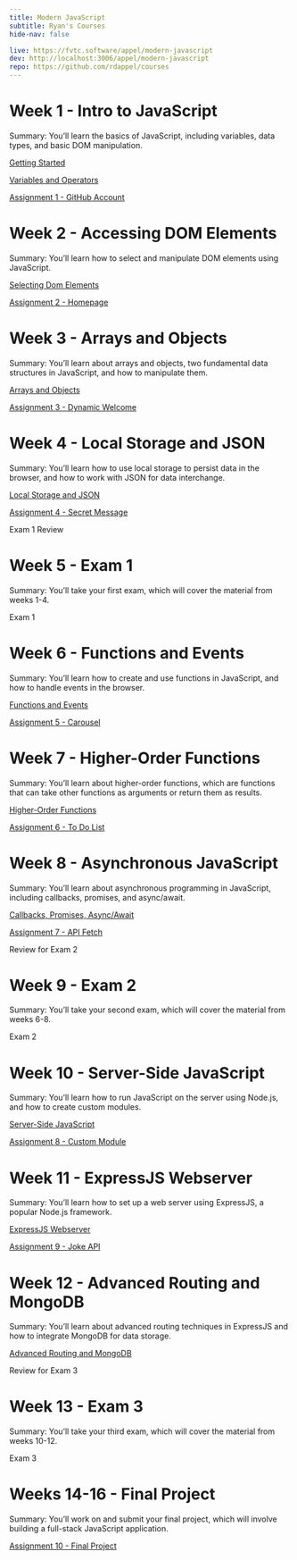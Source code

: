 ```yaml
---
title: Modern JavaScript
subtitle: Ryan's Courses
hide-nav: false

live: https://fvtc.software/appel/modern-javascript
dev: http://localhost:3006/appel/modern-javascript
repo: https://github.com/rdappel/courses
---
```


# Week 1 - Intro to JavaScript

Summary: You’ll learn the basics of JavaScript, including variables, data types, and basic DOM manipulation.

[Getting Started](./modern-javascript/getting-started)

[Variables and Operators](./modern-javascript/variables-and-operators)

[Assignment 1 - GitHub Account](./modern-javascript/assignments/github-account)

# Week 2 - Accessing DOM Elements

Summary: You’ll learn how to select and manipulate DOM elements using JavaScript.

[Selecting Dom Elements](./modern-javascript/selecting-dom-elements)

[Assignment 2 - Homepage](./modern-javascript/assignments/homepage)

# Week 3 - Arrays and Objects

Summary: You’ll learn about arrays and objects, two fundamental data structures in JavaScript, and how to manipulate them.

[Arrays and Objects](./modern-javascript/arrays-and-objects)

[Assignment 3 - Dynamic Welcome](./modern-javascript/assignments/dynamic-welcome)

# Week 4 - Local Storage and JSON

Summary: You’ll learn how to use local storage to persist data in the browser, and how to work with JSON for data interchange.

[Local Storage and JSON](./modern-javascript/local-storage-and-json)

[Assignment 4 - Secret Message](./modern-javascript/assignments/secret-message)

Exam 1 Review

# Week 5 - Exam 1

Summary: You’ll take your first exam, which will cover the material from weeks 1-4.

Exam 1

# Week 6 - Functions and Events

Summary: You’ll learn how to create and use functions in JavaScript, and how to handle events in the browser.

[Functions and Events](./modern-javascript/functions-and-events)

[Assignment 5 - Carousel](./modern-javascript/assignments/carousel)

# Week 7 - Higher-Order Functions

Summary: You’ll learn about higher-order functions, which are functions that can take other functions as arguments or return them as results.

[Higher-Order Functions](./modern-javascript/higher-order-functions)

[Assignment 6 - To Do List](./modern-javascript/assignments/to-do-list)

# Week 8 - Asynchronous JavaScript

Summary: You’ll learn about asynchronous programming in JavaScript, including callbacks, promises, and async/await.

[Callbacks, Promises, Async/Await](./modern-javascript/callbacks-promises-async-await)

[Assignment 7 - API Fetch](./modern-javascript/assignments/api-fetch)

Review for Exam 2

# Week 9 - Exam 2

Summary: You’ll take your second exam, which will cover the material from weeks 6-8.

Exam 2

# Week 10 - Server-Side JavaScript

Summary: You’ll learn how to run JavaScript on the server using Node.js, and how to create custom modules.

[Server-Side JavaScript](./modern-javascript/server-side-javascript)

[Assignment 8 - Custom Module](./modern-javascript/assignments/custom-module)

# Week 11 - ExpressJS Webserver

Summary: You’ll learn how to set up a web server using ExpressJS, a popular Node.js framework.

[ExpressJS Webserver](./modern-javascript/expressjs-webserver)

[Assignment 9 - Joke API](./modern-javascript/assignments/joke-api)

# Week 12 - Advanced Routing and MongoDB

Summary: You’ll learn about advanced routing techniques in ExpressJS and how to integrate MongoDB for data storage.

[Advanced Routing and MongoDB](./modern-javascript/routing-and-mongodb)

Review for Exam 3

# Week 13 - Exam 3

Summary: You’ll take your third exam, which will cover the material from weeks 10-12.

Exam 3

# Weeks 14-16 - Final Project

Summary: You’ll work on and submit your final project, which will involve building a full-stack JavaScript application.

[Assignment 10 - Final Project](./modern-javascript/assignments/final-project)
